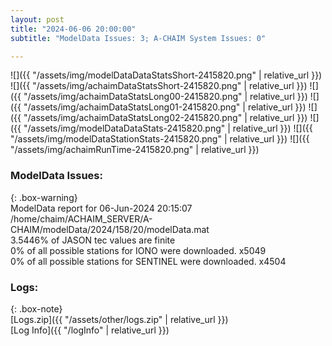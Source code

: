 ```yaml
---
layout: post
title: "2024-06-06 20:00:00"
subtitle: "ModelData Issues: 3; A-CHAIM System Issues: 0"

---
```


![]({{ "/assets/img/modelDataDataStatsShort-2415820.png" | relative_url }})
![]({{ "/assets/img/achaimDataStatsShort-2415820.png" | relative_url }})
![]({{ "/assets/img/achaimDataStatsLong00-2415820.png" | relative_url }})
![]({{ "/assets/img/achaimDataStatsLong01-2415820.png" | relative_url }})
![]({{ "/assets/img/achaimDataStatsLong02-2415820.png" | relative_url }})
![]({{ "/assets/img/modelDataDataStats-2415820.png" | relative_url }})
![]({{ "/assets/img/modelDataStationStats-2415820.png" | relative_url }})
![]({{ "/assets/img/achaimRunTime-2415820.png" | relative_url }})


### ModelData Issues:  
  
{: .box-warning}  
 ModelData report for 06-Jun-2024 20:15:07   
 /home/chaim/ACHAIM_SERVER/A-CHAIM/modelData/2024/158/20/modelData.mat   
 3.5446% of JASON tec values are finite   
 0% of all possible stations for IONO were downloaded. x5049   
 0% of all possible stations for SENTINEL were downloaded. x4504   
  


### Logs:  
  
{: .box-note}  
[Logs.zip]({{ "/assets/other/logs.zip" | relative_url }})  
[Log Info]({{ "/logInfo" | relative_url }})  
